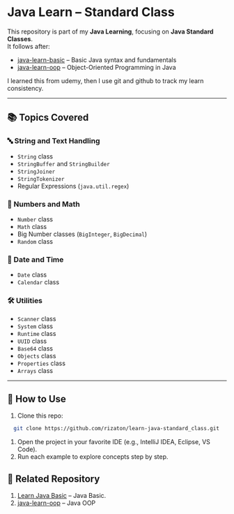 # Java Learn – Standard Class

This repository is part of my **Java Learning**, focusing on **Java Standard Classes**.  
It follows after:

- [java-learn-basic](https://github.com/rizaton/java-learn-basic) – Basic Java syntax and fundamentals
- [java-learn-oop](https://github.com/rizaton/java-learn-oop) – Object-Oriented Programming in Java

I learned this from udemy, then I use git and github to track my learn consistency.

---

## 📚 Topics Covered

### 🔤 String and Text Handling
- `String` class
- `StringBuffer` and `StringBuilder`
- `StringJoiner`
- `StringTokenizer`
- Regular Expressions (`java.util.regex`)

### 🔢 Numbers and Math
- `Number` class
- `Math` class
- Big Number classes (`BigInteger`, `BigDecimal`)
- `Random` class

### 📅 Date and Time
- `Date` class
- `Calendar` class

### 🛠️ Utilities
- `Scanner` class
- `System` class
- `Runtime` class
- `UUID` class
- `Base64` class
- `Objects` class
- `Properties` class
- `Arrays` class

---

## 🚀 How to Use
1. Clone this repo:
```bash
  git clone https://github.com/rizaton/learn-java-standard_class.git
```
1. Open the project in your favorite IDE (e.g., IntelliJ IDEA, Eclipse, VS Code).
2. Run each example to explore concepts step by step.

## 🧩 Related Repository
1. [Learn Java Basic](https://github.com/rizaton/learn-java-basic) – Java Basic.
2. [java-learn-oop](https://github.com/yourusername/java-learn-oop) – Java OOP